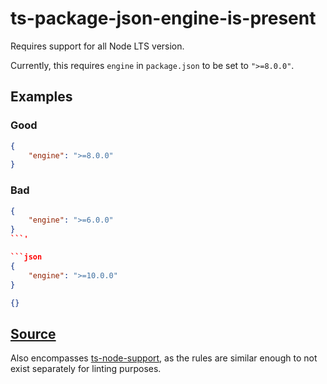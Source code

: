 # ts-package-json-engine-is-present

Requires support for all Node LTS version.

Currently, this requires `engine` in `package.json` to be set to `">=8.0.0"`.

## Examples

### Good

```json
{
    "engine": ">=8.0.0"
}
```

### Bad

```json
{
    "engine": ">=6.0.0"
}
```'

```json
{
    "engine": ">=10.0.0"
}
```

```json
{}
```

## [Source](https://azuresdkspecs.z5.web.core.windows.net/TypeScriptSpec.html#ts-package-json-engine-is-present)

Also encompasses [ts-node-support](https://azuresdkspecs.z5.web.core.windows.net/TypeScriptSpec.html#ts-node-support), as the rules are similar enough to not exist separately for linting purposes.
